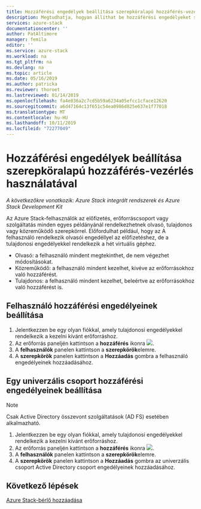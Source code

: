 ```yaml
---
title: Hozzáférési engedélyek beállítása szerepköralapú hozzáférés-vezérlés használatával | Microsoft Docs
description: Megtudhatja, hogyan állíthat be hozzáférési engedélyeket szerepköralapú hozzáférés-vezérléssel (RBAC) Azure Stackban.
services: azure-stack
documentationcenter: ''
author: PatAltimore
manager: femila
editor: ''
ms.service: azure-stack
ms.workload: na
ms.tgt_pltfrm: na
ms.devlang: na
ms.topic: article
ms.date: 05/16/2019
ms.author: patricka
ms.reviewer: thoroet
ms.lastreviewed: 01/14/2019
ms.openlocfilehash: fa4e836a2c7cd5b59a6234a05efcc1cface12620
ms.sourcegitcommit: a6d47164c13f651c54ea0986d825e637e1f77018
ms.translationtype: MT
ms.contentlocale: hu-HU
ms.lasthandoff: 10/11/2019
ms.locfileid: "72277049"
---
```

# <a name="set-access-permissions-using-role-based-access-control"></a>Hozzáférési engedélyek beállítása szerepköralapú hozzáférés-vezérlés használatával

*A következőkre vonatkozik: Azure Stack integrált rendszerek és Azure Stack Development Kit*

Az Azure Stack-felhasználók az előfizetés, erőforráscsoport vagy szolgáltatás minden egyes példányánál rendelkezhetnek olvasó, tulajdonos vagy közreműködő szerepkörrel. Előfordulhat például, hogy az A felhasználó rendelkezik olvasói engedéllyel az előfizetéshez, de a tulajdonosi engedélyekkel rendelkezik a hét virtuális géphez.

 - Olvasó: a felhasználó mindent megtekinthet, de nem végezhet módosításokat.
 - Közreműködő: a felhasználó mindent kezelhet, kivéve az erőforrásokhoz való hozzáférést.
 - Tulajdonos: a felhasználó mindent kezelhet, beleértve az erőforrásokhoz való hozzáférést is.

## <a name="set-access-permissions-for-a-user"></a>Felhasználó hozzáférési engedélyeinek beállítása

1. Jelentkezzen be egy olyan fiókkal, amely tulajdonosi engedélyekkel rendelkezik a kezelni kívánt erőforráshoz.
2. Az erőforrás paneljén kattintson a **hozzáférés** ikonra ![](media/azure-stack-manage-permissions/image1.png).
3. A **felhasználók** panelen kattintson a **szerepkörök**elemre.
4. A **szerepkörök** panelen kattintson a **Hozzáadás** gombra a felhasználó engedélyeinek hozzáadásához.

## <a name="set-access-permissions-for-a-universal-group"></a>Egy univerzális csoport hozzáférési engedélyeinek beállítása 

> [!Note]
> Csak Active Directory összevont szolgáltatások (AD FS) esetében alkalmazható.

1. Jelentkezzen be egy olyan fiókkal, amely tulajdonosi engedélyekkel rendelkezik a kezelni kívánt erőforráshoz.
2. Az erőforrás paneljén kattintson a **hozzáférés** ikonra ![](media/azure-stack-manage-permissions/image1.png).
3. A **felhasználók** panelen kattintson a **szerepkörök**elemre.
4. A **szerepkörök** panelen kattintson a **Hozzáadás** gombra az univerzális csoport Active Directory csoport engedélyeinek hozzáadásához.

## <a name="next-steps"></a>Következő lépések

[Azure Stack-bérlő hozzáadása](azure-stack-add-new-user-aad.md)